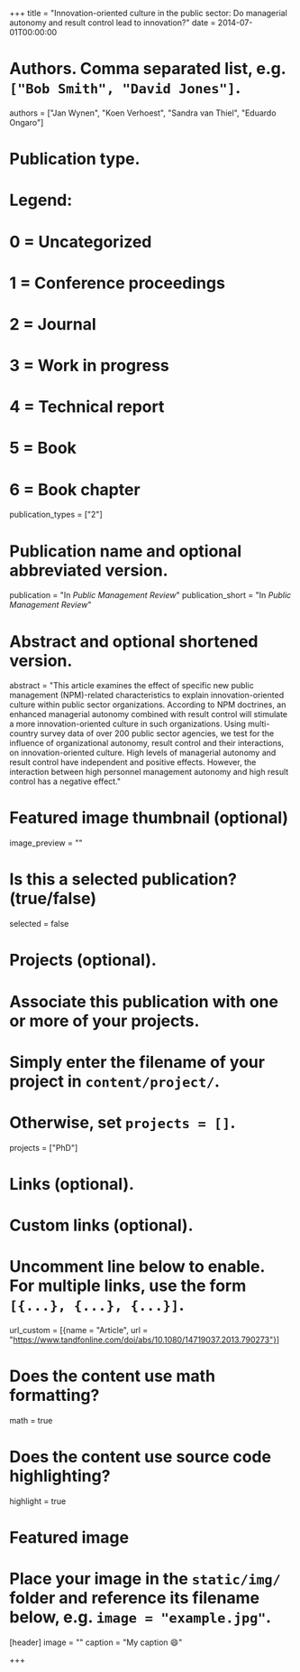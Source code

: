 +++
title = "Innovation-oriented culture in the public sector: Do managerial autonomy and result control lead to innovation?"
date = 2014-07-01T00:00:00

# Authors. Comma separated list, e.g. `["Bob Smith", "David Jones"]`.
authors = ["Jan Wynen", "Koen Verhoest", "Sandra van Thiel", "Eduardo Ongaro"]

# Publication type.
# Legend:
# 0 = Uncategorized
# 1 = Conference proceedings
# 2 = Journal
# 3 = Work in progress
# 4 = Technical report
# 5 = Book
# 6 = Book chapter
publication_types = ["2"]

# Publication name and optional abbreviated version.
publication = "In *Public Management Review*"
publication_short = "In *Public Management Review*"

# Abstract and optional shortened version.
abstract = "This article examines the effect of specific new public management (NPM)-related characteristics to explain innovation-oriented culture within public sector organizations. According to NPM doctrines, an enhanced managerial autonomy combined with result control will stimulate a more innovation-oriented culture in such organizations. Using multi-country survey data of over 200 public sector agencies, we test for the influence of organizational autonomy, result control and their interactions, on innovation-oriented culture. High levels of managerial autonomy and result control have independent and positive effects. However, the interaction between high personnel management autonomy and high result control has a negative effect."

# Featured image thumbnail (optional)
image_preview = ""

# Is this a selected publication? (true/false)
selected = false

# Projects (optional).
#   Associate this publication with one or more of your projects.
#   Simply enter the filename of your project in `content/project/`.
#   Otherwise, set `projects = []`.
projects = ["PhD"]

# Links (optional).


# Custom links (optional).
#   Uncomment line below to enable. For multiple links, use the form `[{...}, {...}, {...}]`.
url_custom = [{name = "Article", url = "https://www.tandfonline.com/doi/abs/10.1080/14719037.2013.790273"}]

# Does the content use math formatting?
math = true

# Does the content use source code highlighting?
highlight = true

# Featured image
# Place your image in the `static/img/` folder and reference its filename below, e.g. `image = "example.jpg"`.
[header]
image = ""
caption = "My caption :smile:"

+++


